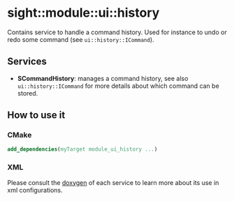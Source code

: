  
# sight::module::ui::history

Contains service to handle a command history. Used for instance to undo or redo some command (see `ui::history::ICommand`).

## Services

- **SCommandHistory**: manages a command history, see also `ui::history::ICommand` for more details about which command can be stored.

## How to use it

### CMake

```cmake
add_dependencies(myTarget module_ui_history ...)
```

### XML

Please consult the [doxygen](https://sight.pages.ircad.fr/sight) of each service to learn more about its use in xml configurations.